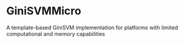 # GiniSVMMicro
A template-based GiniSVM implementation for platforms with limited computational and memory capabilities
